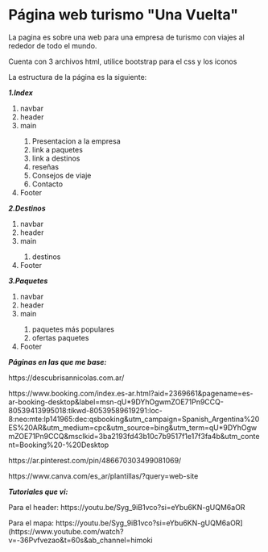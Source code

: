 # Página web turismo "Una Vuelta"
<p>La pagina es sobre una web para una empresa de turismo con viajes al rededor de todo el mundo.</p>

<p>Cuenta con 3 archivos html, utilice bootstrap para el css y los iconos</p>
<p>La estructura de la página es la siguiente:</p>
<p><em><strong>1.Index</strong></em></p>
<ol>
  <li>navbar</li>
  <li>header</li>
  <li>main</li>
    <ol>
      <li>Presentacion a la empresa</li>
      <li>link a paquetes</li>
      <li>link a destinos</li>
      <li>reseñas</li>
      <li>Consejos de viaje</li>
      <li>Contacto</li>
    </ol>
  <li>Footer</li>
</ol>
<p><em><strong>2.Destinos</strong></em></p>
<ol>
<li>navbar</li>
  <li>header</li>
  <li>main</li>
  <ol>
      <li>destinos</li>
  </ol>
  <li>Footer</li>
</ol>
<p><em><strong>3.Paquetes</strong></em></p>
<ol>
<li>navbar</li>
  <li>header</li>
  <li>main</li>
  <ol>
      <li>paquetes más populares</li>
      <li>ofertas paquetes</li>
  </ol>
  <li>Footer</li>
</ol>

<p><em><strong>Páginas en las que me base: </strong></em></p>
<p>https://descubrisannicolas.com.ar/</p>
<p>https://www.booking.com/index.es-ar.html?aid=2369661&pagename=es-ar-booking-desktop&label=msn-qU*9DYhOgwmZOE71Pn9CCQ-80539413995018:tikwd-80539589619291:loc-8:neo:mte:lp141965:dec:qsbooking&utm_campaign=Spanish_Argentina%20ES%20AR&utm_medium=cpc&utm_source=bing&utm_term=qU*9DYhOgwmZOE71Pn9CCQ&msclkid=3ba2193fd43b10c7b9517f1e17f3fa4b&utm_content=Booking%20-%20Desktop</p>
<p>https://ar.pinterest.com/pin/486670303499081069/</p>
<p>https://www.canva.com/es_ar/plantillas/?query=web-site</p>
<p><em><strong>Tutoriales que vi: </strong></em></p>
<p>Para el header: https://youtu.be/Syg_9iB1vco?si=eYbu6KN-gUQM6aOR</p>
<p>Para el mapa: https://youtu.be/Syg_9iB1vco?si=eYbu6KN-gUQM6aOR](https://www.youtube.com/watch?v=-36Pvfvezao&t=60s&ab_channel=himoki</p>

